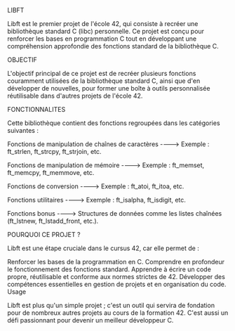 LIBFT

Libft est le premier projet de l'école 42, qui consiste à recréer une bibliothèque standard C (libc) personnelle. Ce projet est conçu pour renforcer les bases en programmation C tout en développant une compréhension approfondie des fonctions standard de la bibliothèque C.



OBJECTIF

L'objectif principal de ce projet est de recréer plusieurs fonctions couramment utilisées de la bibliothèque standard C, ainsi que d'en développer de nouvelles, pour former une boîte à outils personnalisée réutilisable dans d'autres projets de l'école 42.


FONCTIONNALITES

Cette bibliothèque contient des fonctions regroupées dans les catégories suivantes :

Fonctions de manipulation de chaînes de caractères ----> Exemple : ft_strlen, ft_strcpy, ft_strjoin, etc.

Fonctions de manipulation de mémoire ----> Exemple : ft_memset, ft_memcpy, ft_memmove, etc.

Fonctions de conversion ----> Exemple : ft_atoi, ft_itoa, etc.

Fonctions utilitaires ----> Exemple : ft_isalpha, ft_isdigit, etc.

Fonctions bonus ----> Structures de données comme les listes chaînées (ft_lstnew, ft_lstadd_front, etc.).


POURQUOI CE PROJET ?

Libft est une étape cruciale dans le cursus 42, car elle permet de :

Renforcer les bases de la programmation en C.
Comprendre en profondeur le fonctionnement des fonctions standard.
Apprendre à écrire un code propre, réutilisable et conforme aux normes strictes de 42.
Développer des compétences essentielles en gestion de projets et en organisation du code.
Usage




Libft est plus qu'un simple projet ; c'est un outil qui servira de fondation pour de nombreux autres projets au cours de la formation 42. C'est aussi un défi passionnant pour devenir un meilleur développeur C.
